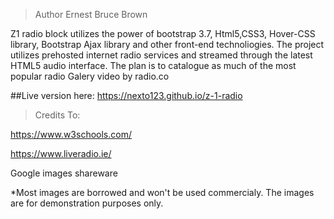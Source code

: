 >Author 
Ernest Bruce Brown


Z1 radio block utilizes the power of bootstrap 3.7, Html5,CSS3, Hover-CSS library, Bootstrap Ajax library and other front-end technoliogies.
The project utilizes prehosted internet radio services and streamed through the latest HTML5 audio interface. 
The plan is to catalogue as much of the most popular radio 
Galery video by radio.co

##Live version here: https://nexto123.github.io/z-1-radio



>Credits To:

https://www.w3schools.com/

https://www.liveradio.ie/

Google images shareware

*Most images are borrowed and won't be used commercialy. The images are for demonstration purposes only.

